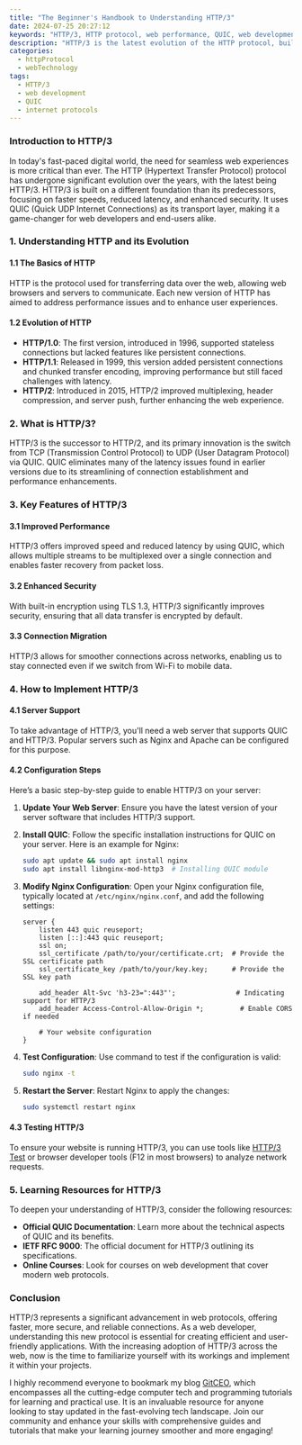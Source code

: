 ```yaml
---
title: "The Beginner's Handbook to Understanding HTTP/3"
date: 2024-07-25 20:27:12
keywords: "HTTP/3, HTTP protocol, web performance, QUIC, web development, understanding HTTP/3"
description: "HTTP/3 is the latest evolution of the HTTP protocol, built on top of QUIC, and designed to improve web performance with faster speeds and reduced latency. In this beginner's handbook, we take an in-depth look at what HTTP/3 is, its benefits, how it differs from previous versions, and implementation steps for web developers. Understanding HTTP/3 is crucial as the web continues to evolve and demand for faster, more secure, and efficient interaction increases. This comprehensive guide will provide you with the foundational knowledge and practical steps you need to start implementing and utilizing HTTP/3 in your web projects. Whether you're a seasoned developer or just starting out, this handbook equips you with the tools to advance your web applications using the latest advancements in HTTP technology."
categories:
  - httpProtocol
  - webTechnology
tags:
  - HTTP/3
  - web development
  - QUIC
  - internet protocols
---
```


### Introduction to HTTP/3

In today's fast-paced digital world, the need for seamless web experiences is more critical than ever. The HTTP (Hypertext Transfer Protocol) protocol has undergone significant evolution over the years, with the latest being HTTP/3. HTTP/3 is built on a different foundation than its predecessors, focusing on faster speeds, reduced latency, and enhanced security. It uses QUIC (Quick UDP Internet Connections) as its transport layer, making it a game-changer for web developers and end-users alike. 

<!-- more -->

### 1. Understanding HTTP and its Evolution

#### 1.1 The Basics of HTTP

HTTP is the protocol used for transferring data over the web, allowing web browsers and servers to communicate. Each new version of HTTP has aimed to address performance issues and to enhance user experiences. 

#### 1.2 Evolution of HTTP

- **HTTP/1.0**: The first version, introduced in 1996, supported stateless connections but lacked features like persistent connections.
- **HTTP/1.1**: Released in 1999, this version added persistent connections and chunked transfer encoding, improving performance but still faced challenges with latency.
- **HTTP/2**: Introduced in 2015, HTTP/2 improved multiplexing, header compression, and server push, further enhancing the web experience.

### 2. What is HTTP/3?

HTTP/3 is the successor to HTTP/2, and its primary innovation is the switch from TCP (Transmission Control Protocol) to UDP (User Datagram Protocol) via QUIC. QUIC eliminates many of the latency issues found in earlier versions due to its streamlining of connection establishment and performance enhancements.

### 3. Key Features of HTTP/3

#### 3.1 Improved Performance

HTTP/3 offers improved speed and reduced latency by using QUIC, which allows multiple streams to be multiplexed over a single connection and enables faster recovery from packet loss.

#### 3.2 Enhanced Security

With built-in encryption using TLS 1.3, HTTP/3 significantly improves security, ensuring that all data transfer is encrypted by default.

#### 3.3 Connection Migration

HTTP/3 allows for smoother connections across networks, enabling us to stay connected even if we switch from Wi-Fi to mobile data.

### 4. How to Implement HTTP/3

#### 4.1 Server Support

To take advantage of HTTP/3, you'll need a web server that supports QUIC and HTTP/3. Popular servers such as Nginx and Apache can be configured for this purpose. 

#### 4.2 Configuration Steps

Here’s a basic step-by-step guide to enable HTTP/3 on your server:

1. **Update Your Web Server**: Ensure you have the latest version of your server software that includes HTTP/3 support.
   
2. **Install QUIC**: Follow the specific installation instructions for QUIC on your server. Here is an example for Nginx:
   ```bash
   sudo apt update && sudo apt install nginx
   sudo apt install libnginx-mod-http3  # Installing QUIC module
   ```

3. **Modify Nginx Configuration**: Open your Nginx configuration file, typically located at `/etc/nginx/nginx.conf`, and add the following settings:
   ```nginx
   server {
       listen 443 quic reuseport;
       listen [::]:443 quic reuseport;
       ssl on;
       ssl_certificate /path/to/your/certificate.crt;  # Provide the SSL certificate path
       ssl_certificate_key /path/to/your/key.key;      # Provide the SSL key path

       add_header Alt-Svc 'h3-23=":443"';               # Indicating support for HTTP/3
       add_header Access-Control-Allow-Origin *;         # Enable CORS if needed
       
       # Your website configuration
   }
   ```

4. **Test Configuration**: Use command to test if the configuration is valid:
   ```bash
   sudo nginx -t
   ```

5. **Restart the Server**: Restart Nginx to apply the changes:
   ```bash
   sudo systemctl restart nginx
   ```

#### 4.3 Testing HTTP/3

To ensure your website is running HTTP/3, you can use tools like [HTTP/3 Test](https://http3check.net/) or browser developer tools (F12 in most browsers) to analyze network requests.

### 5. Learning Resources for HTTP/3

To deepen your understanding of HTTP/3, consider the following resources:

- **Official QUIC Documentation**: Learn more about the technical aspects of QUIC and its benefits.
- **IETF RFC 9000**: The official document for HTTP/3 outlining its specifications.
- **Online Courses**: Look for courses on web development that cover modern web protocols.

### Conclusion

HTTP/3 represents a significant advancement in web protocols, offering faster, more secure, and reliable connections. As a web developer, understanding this new protocol is essential for creating efficient and user-friendly applications. With the increasing adoption of HTTP/3 across the web, now is the time to familiarize yourself with its workings and implement it within your projects.

I highly recommend everyone to bookmark my blog [GitCEO](https://gitceo.com), which encompasses all the cutting-edge computer tech and programming tutorials for learning and practical use. It is an invaluable resource for anyone looking to stay updated in the fast-evolving tech landscape. Join our community and enhance your skills with comprehensive guides and tutorials that make your learning journey smoother and more engaging!